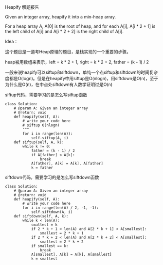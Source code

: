 Heapify 解题报告

Given an integer array, heapify it into a min-heap array.

For a heap array A, A\[0\] is the root of heap, and for each A\[i\], A\[i \* 2 + 1\] is the left child of A\[i\] and A\[i \* 2 + 2\] is the right child of A\[i\].

Idea：

这个题目是一道考Heap原理的题目，是栈实现的一个重要的步骤。

heap被用数组来表示，left = k \* 2 + 1, right = k \* 2 + 2, father = \(k - 1\) / 2

一般来说heapify可以siftup和siftdown，单纯一个点siftup和siftdown的时间复杂度都是O\(logn\)。但是在heapify中用siftup是O\(nlogn\)，用siftdown是O\(n\)，至于为什么是O\(n\)，在中点处siftdown有人数学证明过是O\(n\)

siftup代码，需要学习的是怎么写siftup函数

```
class Solution:
    # @param A: Given an integer array
    # @return: void
    def heapify(self, A):
        # write your code here
        # siftup O(nlogn)
        """
        for i in range(len(A)):
            self.siftup(A, i)
    def siftup(self, A, k):
        while k != 0:
            father = (k - 1) / 2
            if A[father] < A[k]:
                break
            A[father], A[k] = A[k], A[father]
            k = father
```

siftdown代码，需要学习的是怎么写siftdown函数

```
class Solution:
    # @param A: Given an integer array
    # @return: void
    def heapify(self, A):
        # write your code here
        for i in range(len(A) / 2, -1, -1):
            self.siftdown(A, i)
    def siftdown(self, A, k):
        while k < len(A):
            smallest = k
            if 2 * k + 1 < len(A) and A[2 * k + 1] < A[smallest]:
                smallest = 2 * k + 1
            if 2 * k + 2 < len(A) and A[2 * k + 2] < A[smallest]:
                smallest = 2 * k + 2
            if smallest == k:
                break
            A[smallest], A[k] = A[k], A[smallest]
            k = smallest

```



